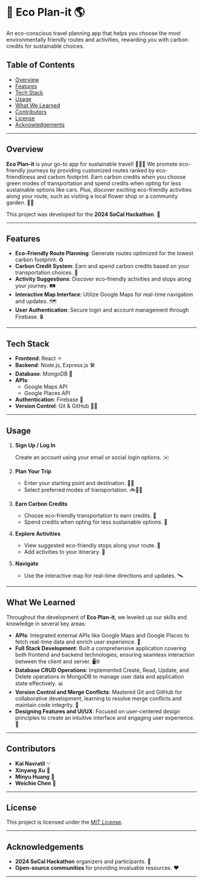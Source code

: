 # 🌿 Eco Plan-it 🌎

An eco-conscious travel planning app that helps you choose the most environmentally friendly routes and activities, rewarding you with carbon credits for sustainable choices.

## Table of Contents

- [Overview](#overview)
- [Features](#features)
- [Tech Stack](#tech-stack)
- [Usage](#usage)
- [What We Learned](#what-we-learned)
- [Contributors](#contributors)
- [License](#license)
- [Acknowledgements](#acknowledgements)

---

## Overview

**Eco Plan-it** is your go-to app for sustainable travel! 🚴‍♂️🌳 We promote eco-friendly journeys by providing customized routes ranked by eco-friendliness and carbon footprint. Earn carbon credits when you choose green modes of transportation and spend credits when opting for less sustainable options like cars. Plus, discover exciting eco-friendly activities along your route, such as visiting a local flower shop or a community garden. 🌸🌿

This project was developed for the **2024 SoCal Hackathon**. 🎉

---

## Features

- **Eco-Friendly Route Planning**: Generate routes optimized for the lowest carbon footprint. ♻️
- **Carbon Credit System**: Earn and spend carbon credits based on your transportation choices. 💚
- **Activity Suggestions**: Discover eco-friendly activities and stops along your journey. 🛤️
- **Interactive Map Interface**: Utilize Google Maps for real-time navigation and updates. 🗺️
- **User Authentication**: Secure login and account management through Firebase. 🔒

---

## Tech Stack

- **Frontend**: React ⚛️
- **Backend**: Node.js, Express.js 🛠️
- **Database**: MongoDB 🍃
- **APIs**:
  - Google Maps API
  - Google Places API
- **Authentication**: Firebase 🔐
- **Version Control**: Git & GitHub 🧑‍💻

---

## Usage

1. **Sign Up / Log In**

   Create an account using your email or social login options. ✉️

2. **Plan Your Trip**

   - Enter your starting point and destination. 🏁🏁
   - Select preferred modes of transportation. 🚲🚶‍♀️

3. **Earn Carbon Credits**

   - Choose eco-friendly transportation to earn credits. 🌟
   - Spend credits when opting for less sustainable options. 🚗

4. **Explore Activities**

   - View suggested eco-friendly stops along your route. 🌳
   - Add activities to your itinerary. 📍

5. **Navigate**

   - Use the interactive map for real-time directions and updates. 🛰️

---

## What We Learned

Throughout the development of **Eco Plan-it**, we leveled up our skills and knowledge in several key areas:

- **APIs**: Integrated external APIs like Google Maps and Google Places to fetch real-time data and enrich user experience. 🔄
- **Full Stack Development**: Built a comprehensive application covering both frontend and backend technologies, ensuring seamless interaction between the client and server. 🖥️🌐
- **Database CRUD Operations**: Implemented Create, Read, Update, and Delete operations in MongoDB to manage user data and application state effectively. 📊
- **Version Control and Merge Conflicts**: Mastered Git and GitHub for collaborative development, learning to resolve merge conflicts and maintain code integrity. 🤝
- **Designing Features and UI/UX**: Focused on user-centered design principles to create an intuitive interface and engaging user experience. 🎨

---

## Contributors

- **Kai Navratil** ✨
- **Xinyang Xu** 🚀
- **Minyu Huang** 🌟
- **Weichie Chen** 🎯

---

## License

This project is licensed under the [MIT License](LICENSE).

---

## Acknowledgements

- **2024 SoCal Hackathon** organizers and participants. 🙌
- **Open-source communities** for providing invaluable resources. ❤️

---
